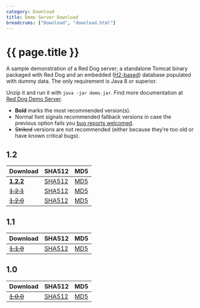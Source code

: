 ```yaml
---
category: Download
title: Demo Server Download
breadcrums: ["Download", "download.html"]
---
```


# {{ page.title }}

A sample demonstration of a Red Dog server; a standalone Tomcat binary packaged with Red Dog and an embedded ([H2-based](http://www.h2database.com/html/main.html)) database populated with dummy data. The only requirement is Java 8 or superior.

Unzip it and run it with `java -jar demo.jar`. Find more documentation at [Red Dog Demo Server](demo-server.html).

- **Bold** marks the most recommended version(s).
- Normal font signals recommended fallback versions in case the previous option fails you [bug reports welcomed](https://github.com/NICMx/rdap-server/issues).
- ~~Striked~~ versions are not recommended (either because they’re too old or have known critical bugs).

## 1.2

|Download |SHA512    |MD5    |
|:--------|:---------|:------|
|[**1.2.2**](https://github.com/NICMx/releases/raw/master/RedDog/rdap-server-demo-1.2.2.zip)|[SHA512](https://github.com/NICMx/releases/raw/master/RedDog/rdap-server-demo-1.2.2.zip.sha)|[MD5](https://github.com/NICMx/releases/raw/master/RedDog/rdap-server-demo-1.2.2.zip.md5)|
|[~~1.2.1~~](https://github.com/NICMx/releases/raw/master/RedDog/rdap-server-demo-1.2.1.zip)|[SHA512](https://github.com/NICMx/releases/raw/master/RedDog/rdap-server-demo-1.2.1.zip.sha)|[MD5](https://github.com/NICMx/releases/raw/master/RedDog/rdap-server-demo-1.2.1.zip.md5)|
|[~~1.2.0~~](https://github.com/NICMx/releases/raw/master/RedDog/rdap-server-demo-1.2.0.zip)|[SHA512](https://github.com/NICMx/releases/raw/master/RedDog/rdap-server-demo-1.2.0.zip.sha)|[MD5](https://github.com/NICMx/releases/raw/master/RedDog/rdap-server-demo-1.2.0.zip.md5)|

## 1.1

|Download |SHA512    |MD5    |
|:--------|:---------|:------|
|[~~1.1.0~~](https://github.com/NICMx/releases/raw/master/RedDog/rdap-server-demo-1.1.0.zip)|[SHA512](https://github.com/NICMx/releases/raw/master/RedDog/rdap-server-demo-1.1.0.zip.sha)|[MD5](https://github.com/NICMx/releases/raw/master/RedDog/rdap-server-demo-1.1.0.zip.md5)|

## 1.0

|Download |SHA512    |MD5    |
|:--------|:---------|:------|
|[~~1.0.0~~](https://github.com/NICMx/releases/raw/master/RedDog/rdap-server-demo-1.0.zip)|[SHA512](https://github.com/NICMx/releases/raw/master/RedDog/rdap-server-demo-1.0.sha)|[MD5](https://github.com/NICMx/releases/raw/master/RedDog/rdap-server-demo-1.0.md5)|

